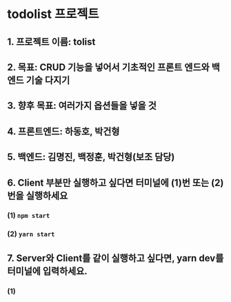 # todolist 프로젝트
## 1. 프로젝트 이름: tolist
## 2. 목표: CRUD 기능을 넣어서 기초적인 프론트 엔드와 백 엔드 기술 다지기
## 3. 향후 목표: 여러가지 옵션들을 넣을 것
## 4. 프론트엔드: 하동호, 박건형
## 5. 백엔드: 김명진, 백정훈, 박건형(보조 담당)
## 6. Client 부분만 실행하고 싶다면 터미널에 (1)번 또는 (2)번을 실행하세요
### (1)  ` npm start `
### (2)  ` yarn start `
## 7. Server와 Client를 같이 실행하고 싶다면, yarn dev를 터미널에 입력하세요.
### (1) `  `
